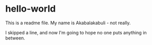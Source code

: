 # hello-world
This is a readme file. My name is Akabalakabuli - not really.

I skipped a line, and now I'm going to hope no one puts anything in between.
